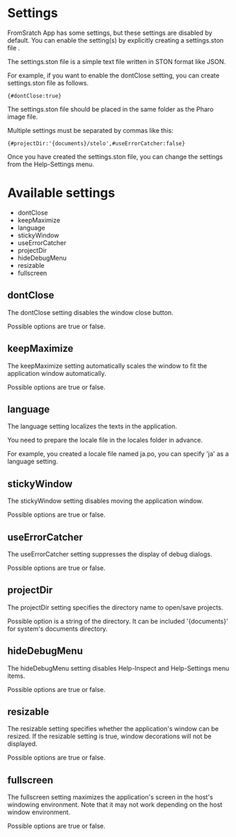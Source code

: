 # Settings
FromSratch App has some settings, but these settings are disabled by default.
You can enable the setting(s) by explicitly creating a settings.ston file .

The settings.ston file is a simple text file written in STON format like JSON.

For example, if you want to enable the dontClose setting, you can create settings.ston file as follows.

```
{#dontClose:true}
```

The settings.ston file should be placed in the same folder as the Pharo image file.

Multiple settings must be separated by commas like this:

```
{#projectDir:'{documents}/stelo',#useErrorCatcher:false}
```

Once you have created the settings.ston file, you can change the settings from the Help-Settings menu.

# Available settings
- dontClose
- keepMaximize
- language
- stickyWindow
- useErrorCatcher
- projectDir
- hideDebugMenu
- resizable
- fullscreen

## dontClose
The dontClose setting disables the window close button.

Possible options are true or false.

## keepMaximize
The keepMaximize setting automatically scales the window to fit the application window automatically.

Possible options are true or false.

## language
The language setting localizes the texts in the application.

You need to prepare the locale file in the locales folder in advance.

For example, you created a locale file named ja.po, you can specify 'ja' as a language setting.

## stickyWindow
The stickyWindow setting disables moving the application window.

Possible options are true or false.

## useErrorCatcher
The useErrorCatcher setting suppresses the display of debug dialogs.

Possible options are true or false.

## projectDir
The projectDir setting specifies the directory name to open/save projects.

Possible option is a string of the directory.
It can be included '{documents}' for system's documents directory.

## hideDebugMenu
The hideDebugMenu setting disables Help-Inspect and Help-Settings menu items.

Possible options are true or false.

## resizable
The resizable setting specifies whether the application's window can be resized.
If the resizable setting is true, window decorations will not be displayed.

Possible options are true or false.

## fullscreen
The fullscreen setting maximizes the application's screen in the host's windowing environment.
Note that it may not work depending on the host window environment.

Possible options are true or false.
